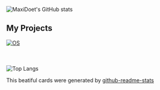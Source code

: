 ![MaxiDoet's GitHub stats](https://github-readme-stats.vercel.app/api?username=MaxiDoet&theme=dracula&title_color=ffffff)


## My Projects
[![OS](https://github-readme-stats.vercel.app/api/pin/?username=MaxiDoet&repo=os&theme=dracula&title_color=ffffff)](https://github.com/MaxiDoet/os)\
\
\
\
![Top Langs](https://github-readme-stats.vercel.app/api/top-langs/?username=MaxiDoet&theme=dracula&title_color=ffffff)

This beatiful cards were generated by [github-readme-stats](https://github.com/anuraghazra/github-readme-stats)
